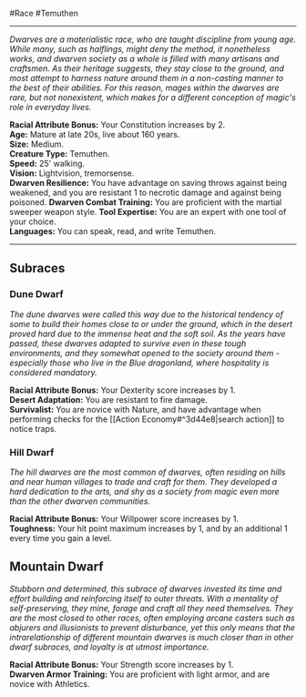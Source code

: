 #Race #Temuthen
- - -
_Dwarves are a materialistic race, who are taught discipline from young age. While many, such as halflings, might deny the method, it nonetheless works, and dwarven society as a whole is filled with many artisans and craftsmen. As their heritage suggests, they stay close to the ground, and most attempt to harness nature around them in a non-casting manner to the best of their abilities. For this reason, mages within the dwarves are rare, but not nonexistent, which makes for a different conception of magic's role in everyday lives._
 
**Racial Attribute Bonus:** Your Constitution increases by 2.  
**Age:** Mature at late 20s, live about 160 years.  
**Size:** Medium.  
**Creature Type:** Temuthen.  
**Speed:** 25' walking.  
**Vision:** Lightvision, tremorsense.  
**Dwarven Resilience:** You have advantage on saving throws against being weakened, and you are resistant 1 to necrotic damage and against being poisoned.
**Dwarven Combat Training:** You are proficient with the martial sweeper weapon style.
**Tool Expertise:** You are an expert with one tool of your choice.  
**Languages:** You can speak, read, and write Temuthen.
 - - -
## Subraces
### Dune Dwarf
 
_The dune dwarves were called this way due to the historical tendency of some to build their homes close to or under the ground, which in the desert proved hard due to the immense heat and the soft soil. As the years have passed, these dwarves adapted to survive even in these tough environments, and they somewhat opened to the society around them - especially those who live in the Blue dragonland, where hospitality is considered mandatory._
 
**Racial Attribute Bonus:** Your Dexterity score increases by 1.  
**Desert Adaptation:** You are resistant to fire damage.  
**Survivalist:** You are novice with Nature, and have advantage when performing checks for the [[Action Economy#^3d44e8|search action]] to notice traps.
### Hill Dwarf
 
_The hill dwarves are the most common of dwarves, often residing on hills and near human villages to trade and craft for them. They developed a hard dedication to the arts, and shy as a society from magic even more than the other dwarven communities._
 
**Racial Attribute Bonus:** Your Willpower score increases by 1.  
**Toughness:** Your hit point maximum increases by 1, and by an additional 1 every time you gain a level.
 
## Mountain Dwarf
 
_Stubborn and determined, this subrace of dwarves invested its time and effort building and reinforcing itself to outer threats. With a mentality of self-preserving, they mine, forage and craft all they need themselves. They are the most closed to other races, often employing arcane casters such as abjurers and illusionists to prevent disturbance, yet this only means that the intrarelationship of different mountain dwarves is much closer than in other dwarf subraces, and loyalty is at utmost importance._
 
**Racial Attribute Bonus:** Your Strength score increases by 1.  
**Dwarven Armor Training:** You are proficient with light armor, and are novice with Athletics.